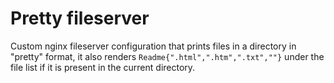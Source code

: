 # Pretty fileserver

Custom nginx fileserver configuration that prints files in a directory in "pretty" format, it also renders `Readme{".html",".htm",".txt",""}` under the file list if it is present in the current directory.

